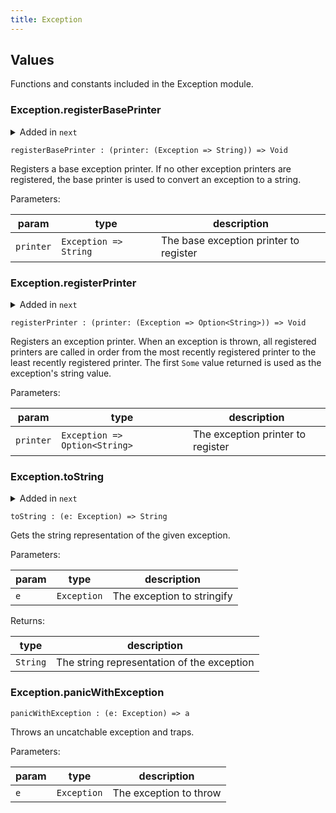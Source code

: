 ```yaml
---
title: Exception
---
```


## Values

Functions and constants included in the Exception module.

### Exception.**registerBasePrinter**

<details disabled>
<summary tabindex="-1">Added in <code>next</code></summary>
No other changes yet.
</details>

```grain
registerBasePrinter : (printer: (Exception => String)) => Void
```

Registers a base exception printer. If no other exception printers are
registered, the base printer is used to convert an exception to a string.

Parameters:

|param|type|description|
|-----|----|-----------|
|`printer`|`Exception => String`|The base exception printer to register|

### Exception.**registerPrinter**

<details disabled>
<summary tabindex="-1">Added in <code>next</code></summary>
No other changes yet.
</details>

```grain
registerPrinter : (printer: (Exception => Option<String>)) => Void
```

Registers an exception printer. When an exception is thrown, all registered
printers are called in order from the most recently registered printer to
the least recently registered printer. The first `Some` value returned is
used as the exception's string value.

Parameters:

|param|type|description|
|-----|----|-----------|
|`printer`|`Exception => Option<String>`|The exception printer to register|

### Exception.**toString**

<details disabled>
<summary tabindex="-1">Added in <code>next</code></summary>
No other changes yet.
</details>

```grain
toString : (e: Exception) => String
```

Gets the string representation of the given exception.

Parameters:

|param|type|description|
|-----|----|-----------|
|`e`|`Exception`|The exception to stringify|

Returns:

|type|description|
|----|-----------|
|`String`|The string representation of the exception|

### Exception.**panicWithException**

```grain
panicWithException : (e: Exception) => a
```

Throws an uncatchable exception and traps.

Parameters:

|param|type|description|
|-----|----|-----------|
|`e`|`Exception`|The exception to throw|

